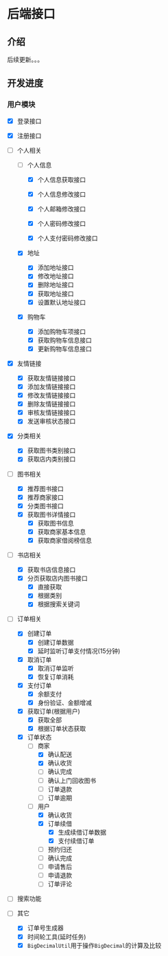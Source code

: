 # 后端接口

## 介绍

后续更新。。。

## 开发进度

### 用户模块

- [x] 登录接口
- [x] 注册接口
- [ ] 个人相关

  - [ ] 个人信息

    - [x] 个人信息获取接口

    - [x] 个人信息修改接口

    - [x] 个人邮箱修改接口

    - [x] 个人密码修改接口

    - [x] 个人支付密码修改接口
  - [x] 地址
    - [x] 添加地址接口
    - [x] 修改地址接口
    - [x] 删除地址接口
    - [x] 获取地址接口
    - [x] 设置默认地址接口
  - [x] 购物车
    - [x] 添加购物车项接口
    - [x] 获取购物车信息接口
    - [x] 更新购物车信息接口
- [x] 友情链接

  - [x] 获取友情链接接口
  - [x] 添加友情链接接口
  - [x] 修改友情链接接口
  - [x] 删除友情链接接口
  - [x] 审核友情链接接口
  - [x] 发送审核状态接口
- [x] 分类相关
  - [x] 获取图书类别接口
  - [x] 获取店内类别接口
- [ ] 图书相关
  - [x] 推荐图书接口
  - [x] 推荐商家接口
  - [x] 分类图书接口
  - [x] 获取图书详情接口
    - [x] 获取图书信息
    - [x] 获取商家基本信息
    - [x] 获取商家借阅榜信息
- [ ] 书店相关
  - [x] 获取书店信息接口
  - [x] 分页获取店内图书接口
    - [x] 直接获取
    - [x] 根据类别
    - [x] 根据搜索关键词
- [ ] 订单相关
  - [x] 创建订单
    - [x] 创建订单数据
    - [x] 延时监听订单支付情况(15分钟)
  - [x] 取消订单
    - [x] 取消订单监听
    - [x] 恢复订单消耗
  - [x] 支付订单
    - [x] 余额支付
    - [x] 身份验证、金额增减
  - [x] 获取订单(根据用户)
    - [x] 获取全部
    - [x] 根据订单状态获取
  - [x] 订单状态
    - [ ] 商家
      - [x] 确认配送
      - [x] 确认收货
      - [ ] 确认完成
      - [ ] 确认上门回收图书
      - [ ] 订单退款
      - [ ] 订单逾期
    - [ ] 用户
      - [x] 确认收货
      - [x] 订单续借
        - [x] 生成续借订单数据
        - [x] 支付续借订单
      - [ ] 预约归还
      - [ ] 确认完成
      - [ ] 申请售后
      - [ ] 申请退款
      - [ ] 订单评论
- [ ] 搜索功能
- [ ] 其它
  - [x] 订单号生成器
  - [x] 时间轮工具(延时任务)
  - [x] `BigDecimalUtil`用于操作`BigDecimal`的计算及比较